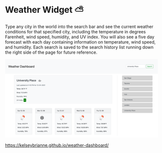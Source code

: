 # Weather Widget ⛅

Type any city in the world into the search bar and see the current weather conditions for that specified city, including the temperature in degrees Farenheit, wind speed, humidity, and UV index. You will also see a five day forecast with each day containing information on temperature, wind speed, and humidity. Each search is saved to the search history list running down the right side of the page for future reference.

![Screenshot of my weather dashboard](./assets/weather-dash.png)

https://kelseybrianne.github.io/weather-dashboard/ 